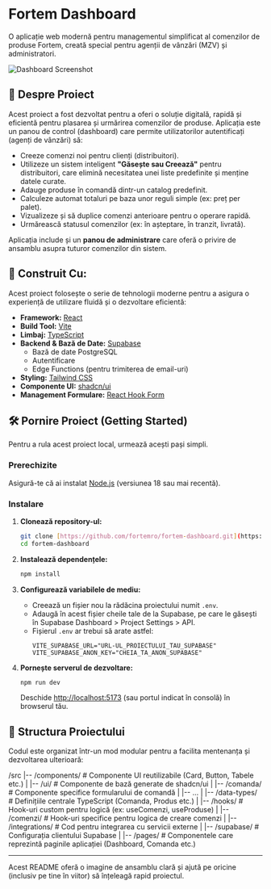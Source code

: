 # Fortem Dashboard

O aplicație web modernă pentru managementul simplificat al comenzilor de produse Fortem, creată special pentru agenții de vânzări (MZV) și administratori.

![Dashboard Screenshot](https://imgur.com/a/PQlfeGe)

## 📜 Despre Proiect

Acest proiect a fost dezvoltat pentru a oferi o soluție digitală, rapidă și eficientă pentru plasarea și urmărirea comenzilor de produse. Aplicația este un panou de control (dashboard) care permite utilizatorilor autentificați (agenți de vânzări) să:
* Creeze comenzi noi pentru clienți (distribuitori).
* Utilizeze un sistem inteligent **"Găsește sau Creează"** pentru distribuitori, care elimină necesitatea unei liste predefinite și menține datele curate.
* Adauge produse în comandă dintr-un catalog predefinit.
* Calculeze automat totaluri pe baza unor reguli simple (ex: preț per palet).
* Vizualizeze și să duplice comenzi anterioare pentru o operare rapidă.
* Urmărească statusul comenzilor (ex: în așteptare, în tranzit, livrată).

Aplicația include și un **panou de administrare** care oferă o privire de ansamblu asupra tuturor comenzilor din sistem.

## 🚀 Construit Cu:

Acest proiect folosește o serie de tehnologii moderne pentru a asigura o experiență de utilizare fluidă și o dezvoltare eficientă:

* **Framework:** [React](https://reactjs.org/)
* **Build Tool:** [Vite](https://vitejs.dev/)
* **Limbaj:** [TypeScript](https://www.typescriptlang.org/)
* **Backend & Bază de Date:** [Supabase](https://supabase.io/)
    * Bază de date PostgreSQL
    * Autentificare
    * Edge Functions (pentru trimiterea de email-uri)
* **Styling:** [Tailwind CSS](https://tailwindcss.com/)
* **Componente UI:** [shadcn/ui](https://ui.shadcn.com/)
* **Management Formulare:** [React Hook Form](https://react-hook-form.com/)

## 🛠️ Pornire Proiect (Getting Started)

Pentru a rula acest proiect local, urmează acești pași simpli.

### Prerechizite

Asigură-te că ai instalat [Node.js](https://nodejs.org/) (versiunea 18 sau mai recentă).

### Instalare

1.  **Clonează repository-ul:**
    ```bash
    git clone [https://github.com/fortemro/fortem-dashboard.git](https://github.com/fortemro/fortem-dashboard.git)
    cd fortem-dashboard
    ```

2.  **Instalează dependențele:**
    ```bash
    npm install
    ```

3.  **Configurează variabilele de mediu:**
    * Creează un fișier nou la rădăcina proiectului numit `.env`.
    * Adaugă în acest fișier cheile tale de la Supabase, pe care le găsești în Supabase Dashboard > Project Settings > API.
    * Fișierul `.env` ar trebui să arate astfel:
        ```
        VITE_SUPABASE_URL="URL-UL_PROIECTULUI_TAU_SUPABASE"
        VITE_SUPABASE_ANON_KEY="CHEIA_TA_ANON_SUPABASE"
        ```

4.  **Pornește serverul de dezvoltare:**
    ```bash
    npm run dev
    ```
    Deschide [http://localhost:5173](http://localhost:5173) (sau portul indicat în consolă) în browserul tău.

## 📂 Structura Proiectului

Codul este organizat într-un mod modular pentru a facilita mentenanța și dezvoltarea ulterioară:

/src
|-- /components/       # Componente UI reutilizabile (Card, Button, Tabele etc.)
|   |-- /ui/           # Componente de bază generate de shadcn/ui
|   |-- /comanda/      # Componente specifice formularului de comandă
|   |-- ...
|
|-- /data-types/       # Definițiile centrale TypeScript (Comanda, Produs etc.)
|
|-- /hooks/            # Hook-uri custom pentru logică (ex: useComenzi, useProduse)
|   |-- /comenzi/      # Hook-uri specifice pentru logica de creare comenzi
|
|-- /integrations/     # Cod pentru integrarea cu servicii externe
|   |-- /supabase/     # Configurația clientului Supabase
|
|-- /pages/            # Componentele care reprezintă paginile aplicației (Dashboard, Comanda etc.)


---
Acest README oferă o imagine de ansamblu clară și ajută pe oricine (inclusiv pe tine în viitor) să înțeleagă rapid proiectul.